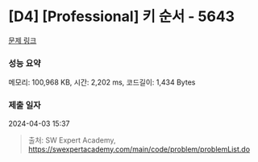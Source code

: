 # [D4] [Professional] 키 순서 - 5643 

[문제 링크](https://swexpertacademy.com/main/code/problem/problemDetail.do?contestProbId=AWXQsLWKd5cDFAUo) 

### 성능 요약

메모리: 100,968 KB, 시간: 2,202 ms, 코드길이: 1,434 Bytes

### 제출 일자

2024-04-03 15:37



> 출처: SW Expert Academy, https://swexpertacademy.com/main/code/problem/problemList.do